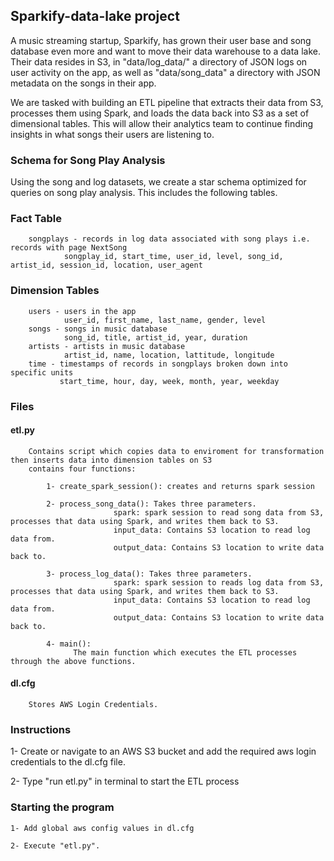 ## Sparkify-data-lake project

A music streaming startup, Sparkify, has grown their user base and song database even more and want to move their data warehouse to a data lake. Their data resides in S3, in "data/log_data/" a directory of JSON logs on user activity on the app, as well as "data/song_data" a directory with JSON metadata on the songs in their app.

We are tasked with building an ETL pipeline that extracts their data from S3, processes them using Spark, and loads the data back into S3 as a set of dimensional tables. This will allow their analytics team to continue finding insights in what songs their users are listening to.

### Schema for Song Play Analysis
Using the song and log datasets, we create a star schema optimized for queries on song play analysis. This includes the following tables.

  ### Fact Table
        songplays - records in log data associated with song plays i.e. records with page NextSong
                songplay_id, start_time, user_id, level, song_id, artist_id, session_id, location, user_agent
  ### Dimension Tables
        users - users in the app
                user_id, first_name, last_name, gender, level
        songs - songs in music database
                song_id, title, artist_id, year, duration
        artists - artists in music database
                artist_id, name, location, lattitude, longitude
        time - timestamps of records in songplays broken down into specific units
               start_time, hour, day, week, month, year, weekday

### Files
   #### etl.py  
        Contains script which copies data to enviroment for transformation then inserts data into dimension tables on S3
        contains four functions:
        
            1- create_spark_session(): creates and returns spark session 
            
            2- process_song_data(): Takes three parameters. 
                           spark: spark session to read song data from S3, processes that data using Spark, and writes them back to S3.
                           input_data: Contains S3 location to read log data from. 
                           output_data: Contains S3 location to write data back to.
            
            3- process_log_data(): Takes three parameters. 
                           spark: spark session to reads log data from S3, processes that data using Spark, and writes them back to S3.
                           input_data: Contains S3 location to read log data from. 
                           output_data: Contains S3 location to write data back to.
                           
            4- main():
                  The main function which executes the ETL processes through the above functions.
                  
   #### dl.cfg 
        Stores AWS Login Credentials.
   
### Instructions
   1- Create or navigate to an AWS S3 bucket and add the required aws login credentials to the dl.cfg file.
   
   2- Type "run etl.py" in terminal to start the ETL process

### Starting the program
    1- Add global aws config values in dl.cfg
    
    2- Execute "etl.py".
